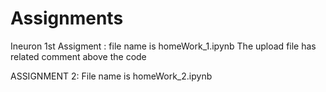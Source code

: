 # Assignments

Ineuron 1st Assigment : 
file name is homeWork_1.ipynb
The upload file has related comment above the code

ASSIGNMENT 2:
File name is homeWork_2.ipynb
